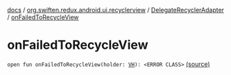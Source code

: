 [docs](../../index.md) / [org.swiften.redux.android.ui.recyclerview](../index.md) / [DelegateRecyclerAdapter](index.md) / [onFailedToRecycleView](./on-failed-to-recycle-view.md)

# onFailedToRecycleView

`open fun onFailedToRecycleView(holder: `[`VH`](index.md#VH)`): <ERROR CLASS>` [(source)](https://github.com/protoman92/KotlinRedux/tree/master/android/android-recyclerview/src/main/java/org/swiften/redux/android/ui/recyclerview/RecyclerAdapter.kt#L71)